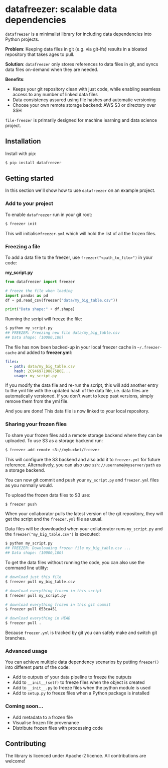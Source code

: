 # datafreezer: scalable data dependencies

`datafreezer` is a minimalist library for including data dependencies into Python projects. 

**Problem**: Keeping data files in git (e.g. via git-lfs) results in a bloated repository that takes ages to pull.  

**Solution**: `datafreezer` only stores references to data files in git, and syncs data files on-demand when they are needed.

**Benefits**:

- Keeps your git repository clean with just code, while enabling seamless access to any number of linked data files 
- Data consistency assured using file hashes and automatic versioning
- Choose your own remote storage backend: AWS S3 or directory over SSH

`file-freezer` is primarily designed for machine learning and data science project. 

## Installation

Install with pip:

```bash
$ pip install datafreezer
```
## Getting started 

In this section we'll show how to use `datafreezer` on an example project.

### Add to your project

To enable `datafreezer` run in your git root:

```bash
$ freezer init 
```

This will initialise`freezer.yml` which will hold the list of all the frozen files.


### Freezing a file

To add a data file to the freezer, use `freezer("<path_to_file>")` in your code:

**my_script.py**
```python
from datafreezer import freezer

# freeze the file when loading  
import pandas as pd
df = pd.read_csv(freezer("data/my_big_table.csv"))

print("Data shape:" + df.shape)

```

Running the script will freeze the file:

```bash
$ python my_script.py
## FREEZER: Freezing new file data/my_big_table.csv
## Data shape: (10000,100)
```

The file has now been backed-up in your local freezer cache in `~/.freezer-cache` and added to **freezer.yml**:
```yaml
files:
  - path: data/my_big_table.csv
    hash: 2C94697198875B6E...
    usage: my_script.py

```

If you modify the data file and re-run the script, this will add another entry to the yml file with the updated hash of the data file, i.e. data files are automatically versioned. If you don't want to keep past versions, simply remove them from the yml file.   

And you are done! This data file is now linked to your local repository.

### Sharing your frozen files

To share your frozen files add a remote storage backend where they can be uploaded. To use S3 as a storage backend run:

```bash
$ freezer add-remote s3://mybucket/freezer
```

This will configure the S3 backend and also add it to `freezer.yml` for future reference. Alternatively, you can also use `ssh://username@myserver/path` as a storage backend.

You can now git commit and push your  `my_script.py` and `freezer.yml` files as you normally would. 
 
To upload the frozen data files to S3 use:

```bash
$ freezer push
```

When your collaborator pulls the latest version of the git repository, they will get the script and the `freezer.yml` file as usual.  

Data files will be downloaded when your collaborator runs `my_script.py` and the `freezer("my_big_table.csv")` is executed:

```bash
$ python my_script.py
## FREEZER: Downloading frozen file my_big_table.csv ...
## Data shape: (10000,100)
``` 

To get the data files without running the code, you can also use the command line utility:

```bash
# download just this file
$ freezer pull my_big_table.csv

# download everything frozen in this script
$ freezer pull my_script.py

# download everything frozen in this git commit
$ freezer pull 653ca451

# download everything in HEAD
$ freezer pull .
```

Because `freezer.yml` is tracked by git you can safely make and switch git branches. 

### Advanced usage

You can achieve multiple data dependency scenarios by putting `freezer()` into different parts of the code:

- Add to outputs of your data pipeline to freeze the outputs
- Add to `__init__(self)` to freeze files when the object is created
- Add to `__init__.py` to freeze files when the python module is used
- Add to `setup.py` to freeze files when a Python package is installed

### Coming soon... 

- Add metadata to a frozen file
- Visualise frozen file provenance
- Distribute frozen files with processing code

## Contributing

The library is licenced under Apache-2 licence. All contributions are welcome!
   